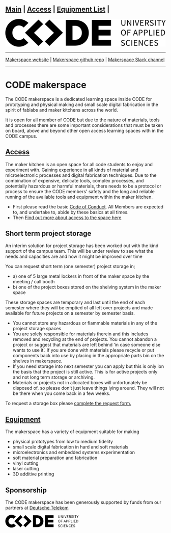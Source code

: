 [Main](README.md) | [Access](access.md) | [Equipment List](equipment.md) |
------------------------

![CODE logo](Word_AppliedSciences_Black.png)


------------------------
[Makerspace website](https://codeuniversity.github.io/makerspace/) |
[Makerspace github repo](https://github.com/codeuniversity/makerspace/) | [Makerspace Slack channel](https://codeuniversity.slack.com/archives/C011CN2SMFY)

------------------------

# CODE makerspace
The CODE makerspace is a dedicated learning space inside CODE for prototyping and physical making and small scale digital fabrication in the spirit of fablabs and maker kitchens across the world.

It is open for all member of CODE but due to the nature of materials, tools and processes there are some important considerations that must be taken on board, above and beyond other open access learning spaces with in the CODE campus.

## [Access](access.md)
The maker kitchen is an open space for all code students to enjoy and experiment with. Gaining experience in all kinds of material and microelectronic processes and digital fabrication techniques. Due to the combination of expensive, delicate tools, complex processes, and potentially hazardous or harmful materials, there needs to be a protocol or process to ensure the CODE members' safety and the long and reliable running of the available tools and equipment within the maker kitchen. 
* First please read the basic [Code of Conduct](code-of-conduct.md). All Members are expected to, and undertake to, abide by these basics at all times. 
* Then [Find out more about access to the space here](access.md)

## Short term project storage
An interim solution for project storage has been worked out with the kind support of the campus team. 
This will be under review to see what the needs and capacities are and how it might be improved over time

You can request short term (one semester) project storage in;

* a) one of 5 large metal lockers in front of the maker space by the meeting / call booth
* b) one of the project boxes stored on the shelving system in the maker space

These storage spaces are temporary and last until the end of each semester where they will be emptied of all left over projects and made available for future projects on a semester by semester basis.

* You cannot store any hazardous or flammable materials in any of the project storage spaces
* You are solely responsible for materials therein and this includes removed and recycling at the end of projects. You cannot abandon a project or suggest that materials are left behind ‘in case someone else wants to use it’. If you are done with materials please recycle or put components back into use by placing in the appropriate parts bin on the shelves in makerspace.
* If you need storage into next semester you can apply but this is only ion the basis that the project is still active. This is for active projects only and not long term storage or archiving.
* Materials or projects not in allocated boxes will unfortunately be disposed of, so please don’t just leave things lying around. They will not be there when you come back in a few weeks.

To request a storage box please [complete the request form.](https://docs.google.com/forms/d/e/1FAIpQLScnmsmTnjeEC9stPuUM_edkYa8wo4esuY3vf5sEsdVLaM0SOw/viewform?usp=sf_link)

## [Equipment](equipment.md)
The makerspace has a variety of equipment suitable for making 
* physical prototypes from low to medium fidelity
* small scale digital fabrication in hard and soft materials
* microelectronics and embedded systems experimentation
* soft material preparation and fabrication
* vinyl cutting
* laser cutting
* 3D additive printing

## Sponsorship

The CODE makerspace has been generously supported by funds from our partners at [Deutsche Telekom](https://www.telekom.com/)

 ![CODE logo](Word_AppliedSciences_Black-sml.png)
